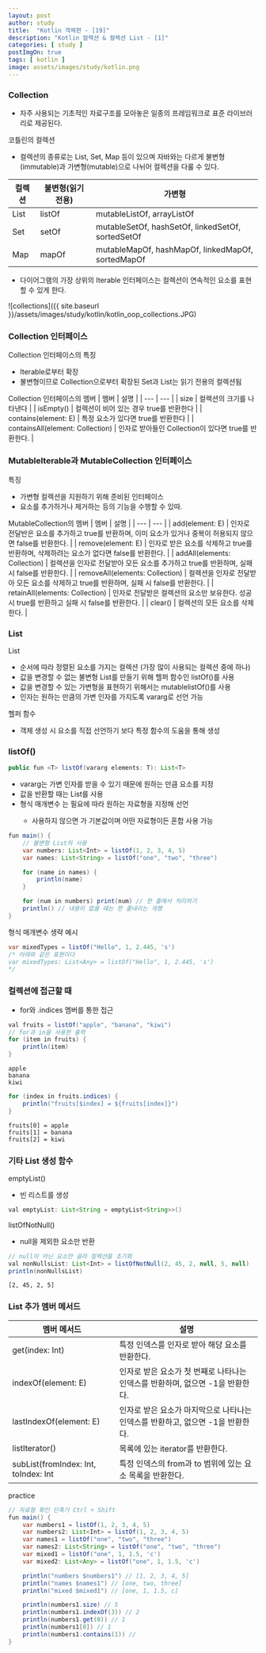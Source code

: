```yaml
---
layout: post
author: study
title:  "Kotlin 객체편 - [19]"
description: "Kotlin 컬렉션 & 컬렉션 List - [1]"
categories: [ study ]
postImgOn: true
tags: [ kotlin ]
image: assets/images/study/kotlin.png
---
```



### Collection

- 자주 사용되는 기초적인 자료구조를 모아놓은 일종의 프레임워크로 표준 라이브러리로 제공된다.

코틀린의 컬렉션
- 컬렉션의 종류로는 List, Set, Map 등이 있으며 자바와는 다르게 불변형(immutable)과 가변형(mutable)으로 나뉘어 컬렉션을 다룰 수 있다.

| 컬렉션 | 불변형(읽기 전용) | 가변형 |
| --- | --- | --- |
| List | listOf | mutableListOf, arrayListOf |
| Set | setOf | mutableSetOf, hashSetOf, linkedSetOf, sortedSetOf |
| Map | mapOf | mutableMapOf, hashMapOf, linkedMapOf, sortedMapOf |


- 다이어그램의 가장 상위의 Iterable 인터페이스는 컬렉션이 연속적인 요소를 표현 할 수 있게 한다.

![collections]({{ site.baseurl }}/assets/images/study/kotlin/kotlin_oop_collections.JPG)


### Collection 인터페이스

Collection 인터페이스의 특징
- Iterable로부터 확장
- 불변형이므로 Collection으로부터 확장된 Set과 List는 읽기 전용의 컬렉션됨

Collection 인터페이스의 멤버
| 멤버 | 설명 |
| --- | --- |
| size | 컬렉션의 크기를 나타낸다 |
| isEmpty() | 컬렉션이 비어 있는 경우 true를 반환한다 |
| contains(element: E) | 특정 요소가 있다면 true를 반환한다 |
| containsAll(element: Collection<E>) | 인자로 받아들인 Collection이 있다면 true를 반환한다. |


### MutableIterable과 MutableCollection 인터페이스
특징
- 가변형 컬렉션을 지원하기 위해 준비된 인터페이스
- 요소를 추가하거나 제거하는 등의 기능을 수행할 수 있따.

MutableCollection의 멤버
| 멤버 | 설명 |
| --- | --- |
| add(element: E) | 인자로 전달반은 요소를 추가하고 true를 반환하며, 이미 요소가 있거나 중복이 허용되지 않으면 false를 반환한다. |
| remove(element: E) | 인자로 받은 요소를 삭제하고 true를 반환하며, 삭제하려는 요소가 없다면 false를 반환한다. |
| addAll(elements: Collection<E>) | 컬렉션을 인자로 전달받아 모든 요소를 추가하고 true를 반환하며, 실패 시 false를 반환한다. |
| removeAll(elements: Collection<E>) | 컬렉션을 인자로 전달받아 모든 요소를 삭제하고 true를 반환하며, 실패 시 false를 반환한다. |
| retainAll(elements: Collection<E>) | 인자로 전달받은 컬렉션의 요소만 보유한다. 성공 시 true를 반환하고 실패 시 false를 반환한다. |
| clear() | 컬렉션의 모든 요소를 삭제한다. |


### List
List
- 순서에 따라 정렬된 요소를 가지는 컬렉션 (가장 많이 사용되는 컬렉션 중에 하나)
- 값을 변경할 수 없는 불변형 List를 만들기 위해 헬퍼 함수인 listOf()를 사용
- 값을 변경할 수 있는 가변형을 표현하기 위해서는 mutablelistOf()를 사용
- 인자는 원하는 만큼의 가변 인자를 가지도록 vararg로 선언 가능

헬퍼 함수
- 객체 생성 시 요소를 직접 선언하기 보다 특정 함수의 도움을 통해 생성


### listOf()
```java
public fun <T> listOf(vararg elements: T): List<T>
```
- vararg는 가변 인자를 받을 수 있기 때문에 원하는 만큼 요소를 지정
- 값을 반환할 때는 List<T>를 사용
- 형식 매개변수 <T>는 필요에 따라 원하는 자료형을 지정해 선언
    - 사용하지 않으면 <Any>가 기본값이며 어떤 자료형이든 혼합 사용 가능

```java
fun main() {
    // 불변형 List의 사용
    var numbers: List<Int> = listOf(1, 2, 3, 4, 5)
    var names: List<String> = listOf("one", "two", "three")

    for (name in names) {
        println(name)
    }

    for (num in numbers) print(num) // 한 줄에서 처리하기
    println() // 내용이 없을 때는 한 줄내리는 개행
}
```

형식 매개변수 생략 예시
```java
var mixedTypes = listOf("Hello", 1, 2.445, 's')
/* 아래와 같은 표현이다
var mixedTypes: List<Any> = listOf("Hello", 1, 2.445, 's')
*/
```

### 컬렉션에 접근할 때
- for와 .indices 멤버를 통한 접근
```java
val fruits = listOf("apple", "banana", "kiwi")
// for과 in을 사용한 출력
for (item in fruits) {
    println(item)
}
```
```
apple
banana
kiwi
```

```java
for (index in fruits.indices) {
    println("fruits[$index] = ${fruits[index]}")
}
```
```
fruits[0] = apple
fruits[1] = banana
fruits[2] = kiwi
```


### 기타 List 생성 함수

emptyList()
- 빈 리스트를 생성
```java
val emptyList: List<String = emptyList<String>>()
```

listOfNotNull()
- null을 제외한 요소만 반환
```java
// null이 아닌 요소만 골라 컬렉션을 초기화
val nonNullsList: List<Int> = listOfNotNull(2, 45, 2, null, 5, null)
println(nonNullsList)
```
```
[2, 45, 2, 5]
```

### List 추가 멤버 메서드

| 멤버 메서드 | 설명 |
| --- | --- |
| get(index: Int) | 특정 인덱스를 인자로 받아 해당 요소를 반환한다. |
| indexOf(element: E) | 인자로 받은 요소가 첫 번째로 나타나는 인덱스를 반환하며, 없으면 -1을 반환한다. |
| lastIndexOf(element: E) | 인자로 받은 요소가 마지막으로 나타나는 인덱스를 반환하고, 없으면 -1을 반환한다. |
| listIterator() | 목록에 있는 iterator를 반환한다. |
|  subList(fromIndex: Int, toIndex: Int| 특정 인덱스의 from과 to 범위에 있는 요소 목록을 반환한다. |

practice
```java
// 자료형 확인 단축기 Ctrl + Shift
fun main() {
    var numbers1 = listOf(1, 2, 3, 4, 5)
    var numbers2: List<Int> = listOf(1, 2, 3, 4, 5)
    var names1 = listOf("one", "two", "three")
    var names2: List<String> = listOf("one", "two", "three")
    var mixed1 = listOf("one", 1, 1.5, 'c')
    var mixed2: List<Any> = listOf("one", 1, 1.5, 'c')

    println("numbers $numbers1") // [1, 2, 3, 4, 5]
    println("names $names1") // [one, two, three]
    println("mixed $mixed1") // [one, 1, 1.5, c]

    println(numbers1.size) // 5
    println(numbers1.indexOf(3)) // 2
    println(numbers1.get(0)) // 1
    println(numbers1[0]) // 1
    println(numbers1.contains(1)) // 
}
```